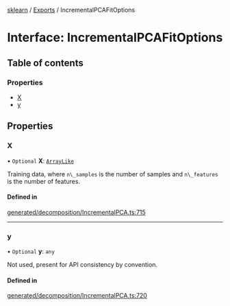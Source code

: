 [sklearn](../readme.md) / [Exports](../modules.md) / IncrementalPCAFitOptions

# Interface: IncrementalPCAFitOptions

## Table of contents

### Properties

- [X](IncrementalPCAFitOptions.md#x)
- [y](IncrementalPCAFitOptions.md#y)

## Properties

### X

• `Optional` **X**: [`ArrayLike`](../modules.md#arraylike)

Training data, where `n\_samples` is the number of samples and `n\_features` is the number of features.

#### Defined in

[generated/decomposition/IncrementalPCA.ts:715](https://github.com/transitive-bullshit/scikit-learn-ts/blob/367336a/packages/sklearn/src/generated/decomposition/IncrementalPCA.ts#L715)

___

### y

• `Optional` **y**: `any`

Not used, present for API consistency by convention.

#### Defined in

[generated/decomposition/IncrementalPCA.ts:720](https://github.com/transitive-bullshit/scikit-learn-ts/blob/367336a/packages/sklearn/src/generated/decomposition/IncrementalPCA.ts#L720)
